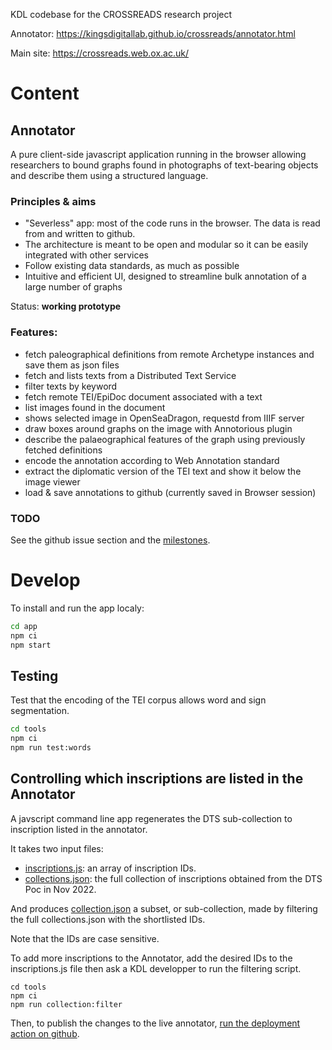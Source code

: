 KDL codebase for the CROSSREADS research project

Annotator: https://kingsdigitallab.github.io/crossreads/annotator.html

Main site: https://crossreads.web.ox.ac.uk/

# Content

## Annotator

A pure client-side javascript application running in the browser allowing researchers
to bound graphs found in photographs of text-bearing objects and describe them using 
a structured language.

### Principles & aims

* "Severless" app: most of the code runs in the browser. The data is read from and written to github.
* The architecture is meant to be open and modular so it can be easily integrated with other services
* Follow existing data standards, as much as possible
* Intuitive and efficient UI, designed to streamline bulk annotation of a large number of graphs

Status: **working prototype**

### Features:

* fetch paleographical definitions from remote Archetype instances and save them as json files
* fetch and lists texts from a Distributed Text Service
* filter texts by keyword
* fetch remote TEI/EpiDoc document associated with a text
* list images found in the document
* shows selected image in OpenSeaDragon, requestd from IIIF server
* draw boxes around graphs on the image with Annotorious plugin
* describe the palaeographical features of the graph using previously fetched definitions
* encode the annotation according to Web Annotation standard
* extract the diplomatic version of the TEI text and show it below the image viewer
* load & save annotations to github (currently saved in Browser session)

### TODO

See the github issue section and the [milestones](https://github.com/kingsdigitallab/crossreads/milestones).

# Develop

To install and run the app localy:

```bash
cd app
npm ci
npm start
```

## Testing

Test that the encoding of the TEI corpus allows word and sign segmentation.

```bash
cd tools
npm ci
npm run test:words
```

## Controlling which inscriptions are listed in the Annotator

A javscript command line app regenerates the DTS sub-collection to inscription listed in the annotator.

It takes two input files:
* [inscriptions.js](https://github.com/kingsdigitallab/crossreads/blob/main/app/data/2023-08/inscriptions.json): an array of inscription IDs.
* [collections.json](https://github.com/kingsdigitallab/crossreads/blob/main/app/data/dts/api/collections.json): the full collection of inscriptions obtained from the DTS Poc in Nov 2022.

And produces [collection.json](https://github.com/kingsdigitallab/crossreads/blob/main/app/data/2023-08/collection.json) a subset, or sub-collection, made by filtering the full collections.json with the shortlisted IDs.

Note that the IDs are case sensitive.

To add more inscriptions to the Annotator, add the desired IDs to the inscriptions.js file then ask a KDL developper to run the filtering script.

```
cd tools
npm ci
npm run collection:filter
```

Then, to publish the changes to the live annotator, [run the deployment action on github](https://github.com/kingsdigitallab/crossreads/actions/workflows/static.yml).

